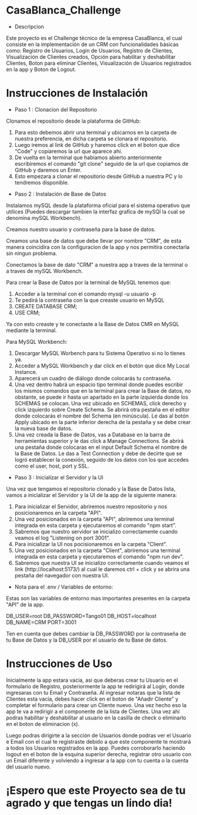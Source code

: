 # CasaBlanca_Challenge

- Descripcion

Este proyecto es el Challenge técnico de la empresa CasaBlanca, el cual consiste en la implementación de un CRM con funcionalidades básicas como: Registro de Usuarios, 
Login de Usuarios, Registro de Clientes, Visualización de Clientes creados, Opción para habilitar y deshabilitar Clientes, Boton para eliminar Clientes, Visualización de Usuarios registrados en la app y Boton de Logout.

# **Instrucciones de Instalación**

- Paso 1 : Clonacion del Repositorio 

Clonamos el repositorio desde la plataforma de GitHub:

1. Para esto debemos abrir una terminal y ubicarnos en la carpeta de nuestra preferencia, en dicha carpeta se clonara el repositorio.
2. Luego iremos al link de GitHub y haremos click en el boton que dice "Code" y copiaremos la url que aparece ahí.
3. De vuelta en la terminal que habiamos abierto anteriormente escribiremos el comando "git clone" seguido de la url que copiamos de GitHub y daremos un Enter.
4. Esto empezara a clonar el repositorio desde GitHub a nuestra PC y lo tendremos disponible.

- Paso 2 : Instalación de Base de Datos

Instalamos mySQL desde la plataforma oficial para el sistema operativo que utilices (Puedes descargar tambien la interfaz grafica de mySQl la cual se denomina mySQL Workbench).

Creamos nuestro usuario y contraseña para la base de datos.

Creamos una base de datos que debe llevar por nombre "CRM", de esta manera coincidira con la configuracion de la app y nos permitira conectarla sin ningun problema.

Conectamos la base de dato "CRM" a nuestra app a traves de la terminal o a traves de mySQL Workbench.

Para crear la Base de Datos por la terminal de MySQL tenemos que:

1. Acceder a la terminal con el comando mysql -u usuario -p
2. Te pedirá la contraseña con la que creaste usuario en MySQL
3. CREATE DATABASE CRM;
4. USE CRM;

Ya con esto creaste y te conectaste a la Base de Datos CMR en MySQL mediante la terminal.

Para MySQL Workbench:
1. Descargar MySQL Worbench para tu Sistema Operativo si no lo tienes ya.
2. Acceder a MySQL Workbench y dar click en el botón que dice My Local Instance.
3. Aparecerá un cuadro de diálogo donde colocarás tu contraseña.
4. Una vez dentro habrá un espacio tipo terminal donde puedes escribir los mismos comandos que en la terminal para crear la Base de datos, no obstante, se puede ir hasta un apartado en la parte izquierda donde los SCHEMAS se colocan. Una vez ubicado en SCHEMAS, click derecho y click izquierdo sobre Create Schema. Se abrirá otra pestaña en el editor donde colocarás el nombre del Schema (en minúscula). Le das al botón Apply ubicado en la parte inferior derecha de la pestaña y se debe crear la nueva base de datos.
5. Una vez creada la Base de Datos, vas a Database en la barra de herramientas superior y le das click a Manage Connections. Se abrirá una pestaña donde colocaras en el input Default Schema el nombre de la Base de Datos. Le das a Test Connection y debe de decirte que se logró establecer la conexión, seguido de los datos con los que accedes como el user, host, port y SSL.


- Paso 3 : Inicializar el Servidor y la UI

Una vez que tengamos el repositorio clonado y la Base de Datos lista, vamos a inicializar el Servidor y la UI de la app de la siguiente manera:

1. Para inicializar el Servidor, abriremos nuestro repositorio y nos posicionaremos en la carpeta "API".
2. Una vez posicionados en la carpeta "API", abriremos una terminal integrada en esta carpeta y ejecutaremos el comando "npm start".
3. Sabremos que nuestro servidor se inicializo correctamente cuando veamos el log "Listening on port 3001".
4. Para inicializar la UI nos pocisionaremos en la carpeta "Client".
5. Una vez posicionados en la carpeta "Client", abriremos una terminal integrada en esta carpeta y ejecutaremos el comando "npm run dev".
6. Sabremos que nuestra UI se inicializo correctamente cuando veamos el link (http://localhost:5173/) al cual le daremos ctrl + click y se abrira una pestaña del navegador con nuestra UI.

- Nota para el .env / Variables de entorno:

Estas son las variables de entorno mas importantes presentes en la carpeta "API" de la app.

DB_USER=root
DB_PASSWORD=Tango01
DB_HOST=localhost
DB_NAME=CRM
PORT=3001

Ten en cuenta que debes cambiar la DB_PASSWORD por la contraseña de tu Base de Datos y la DB_USER por el usuario de tu Base de datos.

# **Instrucciones de Uso**

Inicialmente la app estara vacia, asi que deberas crear tu Usuario en el formulario de Registro, posteriormente la app te redirigirá al Login, donde ingresaras con tu Email y Contraseña. Al ingresar notaras que la lista de Clientes esta vacia, debes hacer click en el boton de "Añadir Cliente" y completar el formulario para crear un Cliente nuevo. Una vez hecho eso la app te va a redirigir a el componente de la lista de Clientes. Una vez ahí podras habilitar y deshabilitar al usuario en la casilla de check o eliminarlo en el boton de eliminacion (x).

Luego podras dirigirte a la sección de Usuarios donde podras ver el Usuario e Email con el cual te registraste debido a que este componente te mostrará a todos los Usuarios registrados en la app. Puedes corroborarlo haciendo logout en el boton de la esquina superior derecha, registrar otro usuario con un Email diferente y volviendo a ingresar a la app con tu cuenta o la cuenta del usuario nuevo. 

# **¡Espero que este Proyecto sea de tu agrado y que tengas un lindo dia!**





